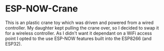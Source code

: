 # ESP-NOW-Crane

This is an plastic crane toy which was driven and powered from a wired controller. My daughter kept pulling the crane over, so I decided to swap it for a wireless controller. As I didn't want it dependant on a WiFi access point I opted to the use ESP-NOW features built into the ESP8266 (and ESP32).
